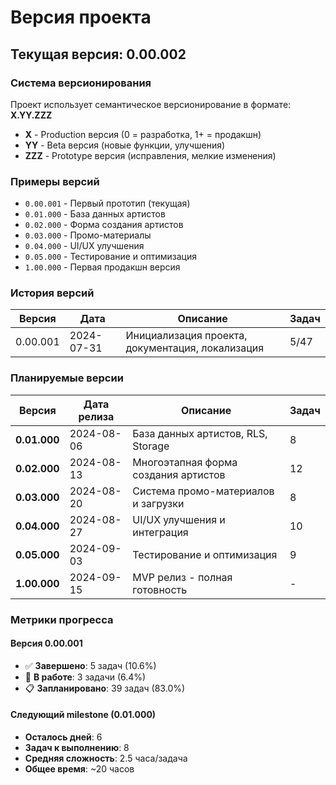# Версия проекта

## Текущая версия: 0.00.002

### Система версионирования

Проект использует семантическое версионирование в формате: **X.YY.ZZZ**

- **X** - Production версия (0 = разработка, 1+ = продакшн)
- **YY** - Beta версия (новые функции, улучшения)
- **ZZZ** - Prototype версия (исправления, мелкие изменения)

### Примеры версий

- `0.00.001` - Первый прототип (текущая)
- `0.01.000` - База данных артистов
- `0.02.000` - Форма создания артистов  
- `0.03.000` - Промо-материалы
- `0.04.000` - UI/UX улучшения
- `0.05.000` - Тестирование и оптимизация
- `1.00.000` - Первая продакшн версия

### История версий

| Версия | Дата | Описание | Задач |
|--------|------|----------|--------|
| 0.00.001 | 2024-07-31 | Инициализация проекта, документация, локализация | 5/47 |

### Планируемые версии

| Версия | Дата релиза | Описание | Задач |
|--------|-------------|----------|--------|
| **0.01.000** | 2024-08-06 | База данных артистов, RLS, Storage | 8 |
| **0.02.000** | 2024-08-13 | Многоэтапная форма создания артистов | 12 |
| **0.03.000** | 2024-08-20 | Система промо-материалов и загрузки | 8 |
| **0.04.000** | 2024-08-27 | UI/UX улучшения и интеграция | 10 |
| **0.05.000** | 2024-09-03 | Тестирование и оптимизация | 9 |
| **1.00.000** | 2024-09-15 | MVP релиз - полная готовность | - |

### Метрики прогресса

#### Версия 0.00.001
- ✅ **Завершено**: 5 задач (10.6%)
- 🚧 **В работе**: 3 задачи (6.4%)
- 📋 **Запланировано**: 39 задач (83.0%)

#### Следующий milestone (0.01.000)
- **Осталось дней**: 6
- **Задач к выполнению**: 8
- **Средняя сложность**: 2.5 часа/задача
- **Общее время**: ~20 часов